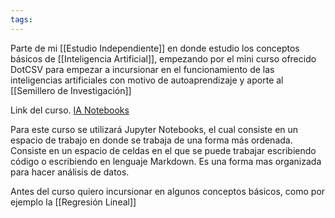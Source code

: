 ```yaml
---
tags:
---
```

Parte de mi [[Estudio Independiente]] en donde estudio los conceptos básicos de [[Inteligencia Artificial]], empezando por el mini curso ofrecido DotCSV para empezar a incursionar en el funcionamiento de las inteligencias artificiales con motivo de autoaprendizaje y aporte al [[Semillero de Investigación]]

Link del curso. [IA Notebooks](https://www.youtube.com/playlist?list=PL-Ogd76BhmcCO4VeOlIH93BMT5A_kKAXp)


Para este curso se utilizará Jupyter Notebooks, el cual consiste en un espacio de trabajo en donde se trabaja de una forma más ordenada. Consiste en un espacio de celdas en el que se puede trabajar escribiendo código o escribiendo en lenguaje Markdown. Es una forma mas organizada para hacer análisis de datos.


Antes del curso quiero incursionar en algunos conceptos básicos, como por ejemplo la [[Regresión Lineal]]

